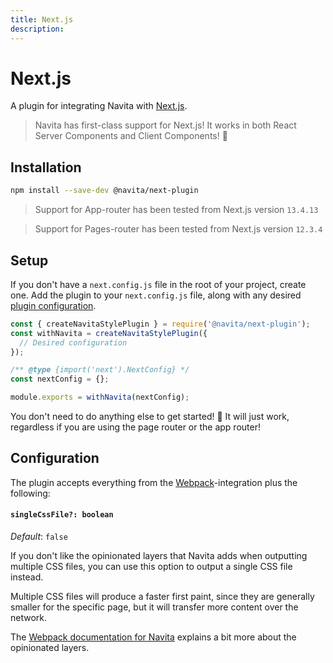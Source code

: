 ```yaml
---
title: Next.js
description:
---
```


# Next.js

A plugin for integrating Navita with [Next.js](https://nextjs.org).

> Navita has first-class support for Next.js! It works in both React Server Components and Client Components! 🎉

## Installation

```bash
npm install --save-dev @navita/next-plugin
```

> Support for App-router has been tested from Next.js version `13.4.13`

> Support for Pages-router has been tested from Next.js version `12.3.4`


## Setup

If you don't have a `next.config.js` file in the root of your project, create one.
Add the plugin to your `next.config.js` file, along with any desired [plugin configuration](#configuration).

```js
const { createNavitaStylePlugin } = require('@navita/next-plugin');
const withNavita = createNavitaStylePlugin({
  // Desired configuration
});

/** @type {import('next').NextConfig} */
const nextConfig = {};

module.exports = withNavita(nextConfig);
```

You don't need to do anything else to get started!
🎉 It will just work, regardless if you are using the page router or the app router!

## Configuration

The plugin accepts everything from the [Webpack](100-webpack.md#configuration)-integration plus the following:

#### `singleCssFile?: boolean`

*Default*: `false`

If you don't like the opinionated layers that Navita adds when outputting multiple CSS files,
you can use this option to output a single CSS file instead.

Multiple CSS files will produce a faster first paint,
since they are generally smaller for the specific page, but it will transfer more content over the network. 

The [Webpack documentation for Navita](100-webpack.md#opinionated-layers) explains a bit more about the opinionated layers.
